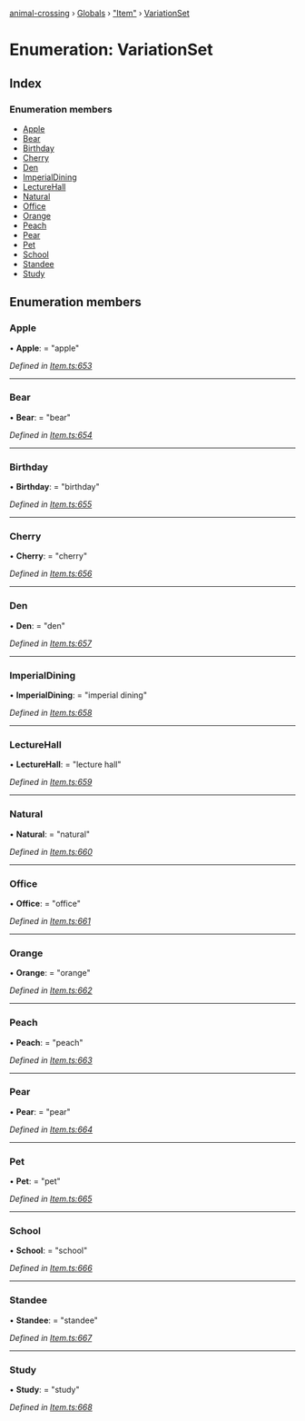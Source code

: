 [animal-crossing](../README.md) › [Globals](../globals.md) › ["Item"](../modules/_item_.md) › [VariationSet](_item_.variationset.md)

# Enumeration: VariationSet

## Index

### Enumeration members

* [Apple](_item_.variationset.md#apple)
* [Bear](_item_.variationset.md#bear)
* [Birthday](_item_.variationset.md#birthday)
* [Cherry](_item_.variationset.md#cherry)
* [Den](_item_.variationset.md#den)
* [ImperialDining](_item_.variationset.md#imperialdining)
* [LectureHall](_item_.variationset.md#lecturehall)
* [Natural](_item_.variationset.md#natural)
* [Office](_item_.variationset.md#office)
* [Orange](_item_.variationset.md#orange)
* [Peach](_item_.variationset.md#peach)
* [Pear](_item_.variationset.md#pear)
* [Pet](_item_.variationset.md#pet)
* [School](_item_.variationset.md#school)
* [Standee](_item_.variationset.md#standee)
* [Study](_item_.variationset.md#study)

## Enumeration members

###  Apple

• **Apple**: = "apple"

*Defined in [Item.ts:653](https://github.com/Norviah/animal-crossing/blob/68cfe98/module/types/Item.ts#L653)*

___

###  Bear

• **Bear**: = "bear"

*Defined in [Item.ts:654](https://github.com/Norviah/animal-crossing/blob/68cfe98/module/types/Item.ts#L654)*

___

###  Birthday

• **Birthday**: = "birthday"

*Defined in [Item.ts:655](https://github.com/Norviah/animal-crossing/blob/68cfe98/module/types/Item.ts#L655)*

___

###  Cherry

• **Cherry**: = "cherry"

*Defined in [Item.ts:656](https://github.com/Norviah/animal-crossing/blob/68cfe98/module/types/Item.ts#L656)*

___

###  Den

• **Den**: = "den"

*Defined in [Item.ts:657](https://github.com/Norviah/animal-crossing/blob/68cfe98/module/types/Item.ts#L657)*

___

###  ImperialDining

• **ImperialDining**: = "imperial dining"

*Defined in [Item.ts:658](https://github.com/Norviah/animal-crossing/blob/68cfe98/module/types/Item.ts#L658)*

___

###  LectureHall

• **LectureHall**: = "lecture hall"

*Defined in [Item.ts:659](https://github.com/Norviah/animal-crossing/blob/68cfe98/module/types/Item.ts#L659)*

___

###  Natural

• **Natural**: = "natural"

*Defined in [Item.ts:660](https://github.com/Norviah/animal-crossing/blob/68cfe98/module/types/Item.ts#L660)*

___

###  Office

• **Office**: = "office"

*Defined in [Item.ts:661](https://github.com/Norviah/animal-crossing/blob/68cfe98/module/types/Item.ts#L661)*

___

###  Orange

• **Orange**: = "orange"

*Defined in [Item.ts:662](https://github.com/Norviah/animal-crossing/blob/68cfe98/module/types/Item.ts#L662)*

___

###  Peach

• **Peach**: = "peach"

*Defined in [Item.ts:663](https://github.com/Norviah/animal-crossing/blob/68cfe98/module/types/Item.ts#L663)*

___

###  Pear

• **Pear**: = "pear"

*Defined in [Item.ts:664](https://github.com/Norviah/animal-crossing/blob/68cfe98/module/types/Item.ts#L664)*

___

###  Pet

• **Pet**: = "pet"

*Defined in [Item.ts:665](https://github.com/Norviah/animal-crossing/blob/68cfe98/module/types/Item.ts#L665)*

___

###  School

• **School**: = "school"

*Defined in [Item.ts:666](https://github.com/Norviah/animal-crossing/blob/68cfe98/module/types/Item.ts#L666)*

___

###  Standee

• **Standee**: = "standee"

*Defined in [Item.ts:667](https://github.com/Norviah/animal-crossing/blob/68cfe98/module/types/Item.ts#L667)*

___

###  Study

• **Study**: = "study"

*Defined in [Item.ts:668](https://github.com/Norviah/animal-crossing/blob/68cfe98/module/types/Item.ts#L668)*
